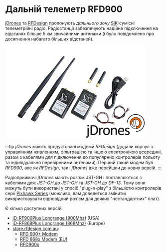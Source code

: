 # Дальній телеметр RFD900

[jDrones](http://store.jDrones.com) та [RFDesign](http://rfdesign.com.au/) пропонують _дальнього зону_ [SiK](../telemetry/sik_radio.md)-сумісні телеметрійні радіо. Радіостанції забезпечують надійне підключення на відстанях більше 5 км звичайними антенами (і було повідомлено про досягнення набагато більших відстаней).

![jDrones Long Range Telemetry](../../assets/hardware/telemetry/jdrones_long_range_uav_telemetry_rf900set02_2.jpg)

:::tip
_jDrones_ мають продуктовані модеми _RFDesign_ (додали корпус з управлінням живленням, фільтрацією та іншою електронікою всередині, разом з кабелями для підключення до популярних контролерів польоту та індивідуально перевіреними антенами). Перший такий модем був _RFD900_, але як _RFDesign_, так і _jDrones_ вже перейшли до нових версій.
:::

Радіоприймачі _jDrones_ мають роз'єм JST-GH і поставляються з кабелями для: _JST-GH до JST-GH_ та _JST-GH до DF-13_. Тому вони можуть бути використані у спосіб "plug-n-play" з більшістю контролерів серії [Pixhawk Series](../flight_controller/pixhawk_series.md) (можливо, вам доведеться змінити/використовувати відповідний роз'єм для деяких "нестандартних" плат).

Є кілька доступних версій:

- [jD-RF900Plus Longrange (900Mhz)](http://store.jdrones.com/jD_RD900Plus_Telemetry_Bundle_p/rf900set02.htm) (USA)
- [jD-RF868Plus Longrange (868Mhz)](http://store.jdrones.com/jD_RD868Plus_Telemetry_Bundle_p/rf868set02.htm) (Europe)
- [store.rfdesign.com.au](https://store.rfdesign.com.au/radio-modems/):
  - [RFD 900+ Modem](https://store.rfdesign.com.au/rfd-900p-modem/)
  - [RFD 868x Modem (EU)](https://store.rfdesign.com.au/rfd868x-eu-hs-8517-62-00-90/)
  - [RFD900x](https://store.rfdesign.com.au/rfd-900x-modem-hs-8517-62-00-90/)
